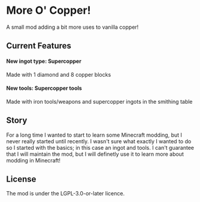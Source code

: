 # More O' Copper!

A small mod adding a bit more uses to vanilla copper!

## Current Features 

#### New ingot type: Supercopper 
Made with 1 diamond and 8 copper blocks

#### New tools: Supercopper tools
Made with iron tools/weapons and supercopper ingots in the smithing table

## Story

For a long time I wanted to start to learn some Minecraft modding, but I never really started until recently. I wasn't sure what exactly I wanted to do so I started with the basics; in this case an ingot and tools. I can't guarantee that I will maintain the mod, but I will definetly use it to learn more about modding in Minecraft!

## License

The mod is under the LGPL-3.0-or-later licence.
